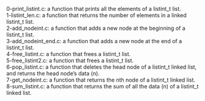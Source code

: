 0-print_listint.c: a function that prints all the elements of a listint_t list.
<br>1-listint_len.c: a function that returns the number of elements in a linked listint_t list.
<br>2-add_nodeint.c: a function that adds a new node at the beginning of a listint_t list.
<br>3-add_nodeint_end.c: a function that adds a new node at the end of a listint_t list.
<br>4-free_listint.c: a function that frees a listint_t list.
<br>5-free_listint2.c: a function that frees a listint_t list.
<br>6-pop_listint.c: a function that deletes the head node of a listint_t linked list, and returns the head node’s data (n).
<br>7-get_nodeint.c: a function that returns the nth node of a listint_t linked list.
<br>8-sum_listint.c: a function that returns the sum of all the data (n) of a listint_t linked list.
